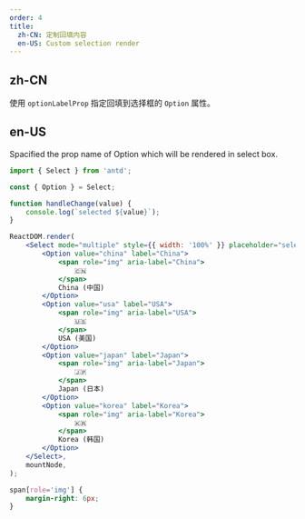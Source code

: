```yaml
---
order: 4
title:
  zh-CN: 定制回填内容
  en-US: Custom selection render
---
```


## zh-CN

使用 `optionLabelProp` 指定回填到选择框的 `Option` 属性。

## en-US

Spacified the prop name of Option which will be rendered in select box.

```jsx
import { Select } from 'antd';

const { Option } = Select;

function handleChange(value) {
	console.log(`selected ${value}`);
}

ReactDOM.render(
	<Select mode="multiple" style={{ width: '100%' }} placeholder="select one country" defaultValue={['china']} onChange={handleChange} optionLabelProp="label">
		<Option value="china" label="China">
			<span role="img" aria-label="China">
				🇨🇳
			</span>
			China (中国)
		</Option>
		<Option value="usa" label="USA">
			<span role="img" aria-label="USA">
				🇺🇸
			</span>
			USA (美国)
		</Option>
		<Option value="japan" label="Japan">
			<span role="img" aria-label="Japan">
				🇯🇵
			</span>
			Japan (日本)
		</Option>
		<Option value="korea" label="Korea">
			<span role="img" aria-label="Korea">
				🇰🇷
			</span>
			Korea (韩国)
		</Option>
	</Select>,
	mountNode,
);
```

```css
span[role='img'] {
	margin-right: 6px;
}
```

